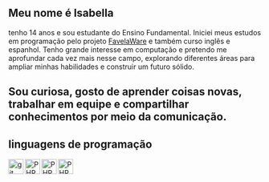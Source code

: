 ## Meu nome é Isabella
 tenho 14 anos e sou estudante do Ensino Fundamental. Iniciei meus estudos em programação pelo projeto [FavelaWare](https://favelaware.animahub.com.br/home)
 e também curso inglês e espanhol. Tenho grande interesse em computação e pretendo me aprofundar cada vez mais nesse campo, explorando diferentes áreas para ampliar minhas habilidades e construir um futuro sólido.

Sou curiosa, gosto de aprender coisas novas, trabalhar em equipe e compartilhar conhecimentos por meio da comunicação.
---
## linguagens de programação
<img
  align="left"
alt="git"
title="github"
width="30px"
  src="https://cdn.jsdelivr.net/gh/devicons/devicon@latest/icons/github/github-original.svg" />
<img 
  align="left"
  alt="PHP"
  title="PHP"
  width="30px"
  src="https://cdn.jsdelivr.net/gh/devicons/devicon@latest/icons/html5/html5-original.svg" /> 
<img 
  align="left"
  alt="PHP"
  title="PHP"
  width="30px"
   src="https://cdn.jsdelivr.net/gh/devicons/devicon@latest/icons/javascript/javascript-original.svg" />
   <img 
     aling="left"
     alt="PHP"
     title="PHP"
     width="30px"
     src="https://cdn.jsdelivr.net/gh/devicons/devicon@latest/icons/css3/css3-original.svg" />
